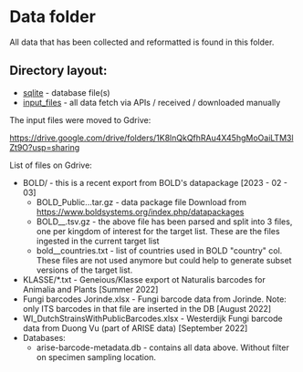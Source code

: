 # Data folder

All data that has been collected and reformatted is found in this folder.

## Directory layout:

- [sqlite](sqlite) - database file(s)
- [input_files](input_files) - all data fetch via APIs / received / downloaded manually

The input files were moved to Gdrive:

https://drive.google.com/drive/folders/1K8lnQkQfhRAu4X45hgMoOaiLTM3lZt9O?usp=sharing

List of files on Gdrive:

- BOLD/ - this is a recent export from BOLD's datapackage [2023 - 02 - 03]
    - BOLD_Public...tar.gz - data package file Download from https://www.boldsystems.org/index.php/datapackages
    - BOLD_<date>_<kingdom>.tsv.gz - the above file has been parsed and split into 3 files, one per kingdom of interest for the target list. These are the files ingested in the current target list
    - bold_<region>_countries.txt - list of countries used in BOLD "country" col. These files are not used anymore but could help to generate subset versions of the target list.
- KLASSE/*.txt - Geneious/Klasse export ot Naturalis barcodes for Animalia and Plants [Summer 2022]
- Fungi barcodes Jorinde.xlsx - Fungi barcode data from Jorinde. Note: only ITS barcodes in that file are inserted in the DB [August 2022]
- WI_DutchStrainsWithPublicBarcodes.xlsx - Westerdijk Fungi barcode data from Duong Vu (part of ARISE data) [September 2022]
- Databases:
    - arise-barcode-metadata.db - contains all data above. Without filter on specimen sampling location.


